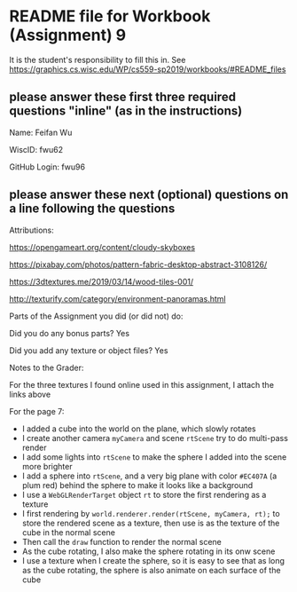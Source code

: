 # README file for Workbook (Assignment) 9

It is the student's responsibility to fill this in.
See <https://graphics.cs.wisc.edu/WP/cs559-sp2019/workbooks/#README_files>

## please answer these first three required questions "inline" (as in the instructions)

Name: Feifan Wu

WiscID: fwu62

GitHub Login: fwu96

## please answer these next (optional) questions on a line following the questions

Attributions:

https://opengameart.org/content/cloudy-skyboxes

https://pixabay.com/photos/pattern-fabric-desktop-abstract-3108126/

https://3dtextures.me/2019/03/14/wood-tiles-001/

http://texturify.com/category/environment-panoramas.html

Parts of the Assignment you did (or did not) do:

Did you do any bonus parts? Yes

Did you add any texture or object files? Yes

Notes to the Grader:

For the three textures I found online used in this assignment, I attach the links above

For the page 7:
   - I added a cube into the world on the plane, which slowly rotates
   - I create another camera `myCamera` and scene `rtScene` try to do multi-pass render
   - I add some lights into `rtScene` to make the sphere I added into the scene more brighter
   - I add a sphere into `rtScene`, and a very big plane with color `#EC407A` (a plum red) behind the sphere to make it looks like a background
   - I use a `WebGLRenderTarget` object `rt` to store the first rendering as a texture
   - I first rendering by `world.renderer.render(rtScene, myCamera, rt);` to store the rendered scene as a texture, then use is as the texture of the cube in the normal scene
   - Then call the `draw` function to render the normal scene
   - As the cube rotating, I also make the sphere rotating in its onw scene
   - I use a texture when I create the sphere, so it is easy to see that as long as the cube rotating, the sphere is also animate on each surface of the cube